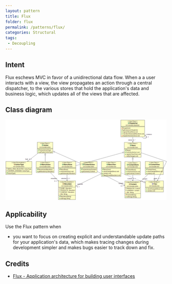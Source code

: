```yaml
---
layout: pattern
title: Flux
folder: flux
permalink: /patterns/flux/
categories: Structural
tags:
 - Decoupling
---
```


## Intent
Flux eschews MVC in favor of a unidirectional data flow. When a
a user interacts with a view, the view propagates an action through a central
dispatcher, to the various stores that hold the application's data and business
logic, which updates all of the views that are affected.

## Class diagram
![alt text](./etc/flux.png "Flux")

## Applicability
Use the Flux pattern when

* you want to focus on creating explicit and understandable update paths for your application's data, which makes tracing changes during development simpler and makes bugs easier to track down and fix.

## Credits

* [Flux - Application architecture for building user interfaces](http://facebook.github.io/flux/)
